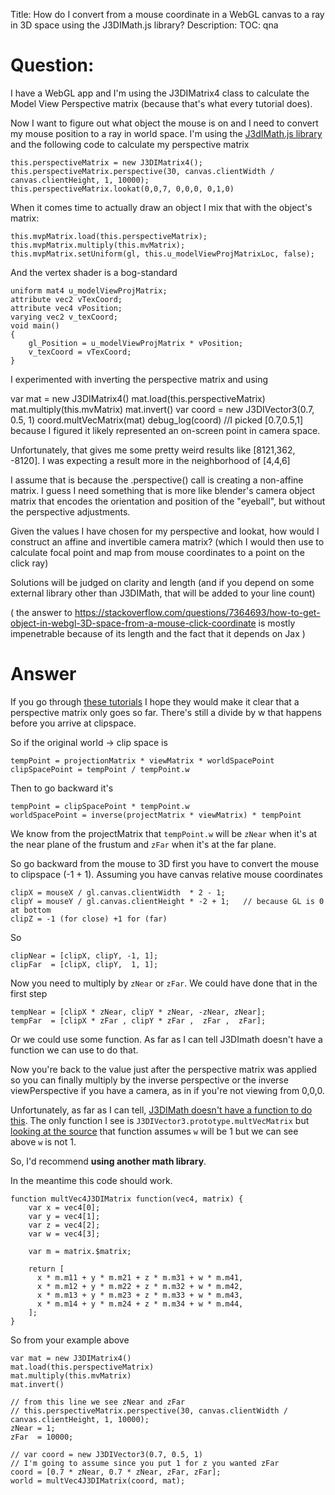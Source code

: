 Title: How do I convert from a mouse coordinate in a WebGL canvas to a ray in 3D space using the J3DIMath.js library?
Description:
TOC: qna

# Question:

I have a WebGL app and I'm using the J3DIMatrix4 class to calculate the Model View Perspective matrix (because that's what every tutorial does).

Now I want to figure out what object the mouse is on and I need to convert my mouse position to a ray in world space. I'm using the [J3dIMath.js library][1] and the following code to calculate my perspective matrix

    this.perspectiveMatrix = new J3DIMatrix4();
    this.perspectiveMatrix.perspective(30, canvas.clientWidth / canvas.clientHeight, 1, 10000);
    this.perspectiveMatrix.lookat(0,0,7, 0,0,0, 0,1,0)

When it comes time to actually draw an object I mix that with the object's matrix:

    this.mvpMatrix.load(this.perspectiveMatrix);
    this.mvpMatrix.multiply(this.mvMatrix);
    this.mvpMatrix.setUniform(gl, this.u_modelViewProjMatrixLoc, false);

And the vertex shader is a bog-standard 

    uniform mat4 u_modelViewProjMatrix;
    attribute vec2 vTexCoord;
    attribute vec4 vPosition;
    varying vec2 v_texCoord;
    void main()
    {
        gl_Position = u_modelViewProjMatrix * vPosition;
        v_texCoord = vTexCoord;
    }

I experimented with inverting the perspective matrix and using 

 var mat = new J3DIMatrix4()
 mat.load(this.perspectiveMatrix)
 mat.multiply(this.mvMatrix)
 mat.invert()
 var coord = new J3DIVector3(0.7, 0.5, 1)
 coord.multVecMatrix(mat)
 debug_log(coord)
    //I picked [0.7,0.5,1] because I figured it likely represented an on-screen point in camera space.

Unfortunately, that gives me some pretty weird results like [8121,362, -8120]. I was expecting a result more in the neighborhood of [4,4,6]

I assume that is because the .perspective() call is creating a non-affine matrix. I guess I need something that is more like blender's camera object matrix that encodes the orientation and position of the "eyeball", but without the perspective adjustments.

Given the values I have chosen for my perspective and lookat, how would I construct an affine and invertible camera matrix? (which I would then use to calculate focal point and map from mouse coordinates to a point on the click ray)

Solutions will be judged on clarity and length (and if you depend on some external library other than J3DIMath, that will be added to your line count)

( the answer to https://stackoverflow.com/questions/7364693/how-to-get-object-in-webgl-3D-space-from-a-mouse-click-coordinate is mostly impenetrable because of its length and the fact that it depends on Jax )


  [1]: http://code.google.com/p/webgl-code-storage/source/browse/trunk/samples/SpinningBox/resources/J3DIMath.js?r=2

# Answer

If you go through [these tutorials](http://webglfundamentals.org/webgl/lessons/webgl-3d-perspective.html) I hope they would make it clear that a perspective matrix only goes so far. There's still a divide by w that happens before you arrive at clipspace.

So if the original world -> clip space is

    tempPoint = projectionMatrix * viewMatrix * worldSpacePoint
    clipSpacePoint = tempPoint / tempPoint.w

Then to go backward it's

    tempPoint = clipSpacePoint * tempPoint.w
    worldSpacePoint = inverse(projectMatrix * viewMatrix) * tempPoint

We know from the projectMatrix that `tempPoint.w` will be `zNear` when it's at the near plane of the frustum and `zFar` when it's at the far plane.

So go backward from the mouse to 3D first you have to convert the mouse to clipspace (-1 + 1). Assuming you have canvas relative mouse coordinates

    clipX = mouseX / gl.canvas.clientWidth  * 2 - 1;    
    clipY = mouseY / gl.canvas.clientHeight * -2 + 1;   // because GL is 0 at bottom
    clipZ = -1 (for close) +1 for (far)

So

    clipNear = [clipX, clipY, -1, 1];
    clipFar  = [clipX, clipY,  1, 1];

Now you need to multiply by `zNear` or `zFar`. We could have done that
in the first step

    tempNear = [clipX * zNear, clipY * zNear, -zNear, zNear];
    tempFar  = [clipX * zFar , clipY * zFar ,  zFar ,  zFar];

Or we could use some function. As far as I can tell J3DImath doesn't have a function we can use to do that.

Now you're back to the value just after the perspective matrix was applied so you can finally multiply by the inverse perspective or the inverse viewPerspective if you have a camera, as in if you're not viewing from 0,0,0.

Unfortunately, as far as I can tell, [J3DIMath doesn't have a function to do this](https://code.google.com/p/webgl-code-storage/source/browse/trunk/samples/SpinningBox/resources/J3DIMath.js?r=2). The only function I see is `J3DIVector3.prototype.multVecMatrix` but [looking at the source](https://code.google.com/p/webgl-code-storage/source/browse/trunk/samples/SpinningBox/resources/J3DIMath.js?r=2) that function assumes `w` will be 1 but we can see above `w` is not 1.

So, I'd recommend **using another math library**.

In the meantime this code should work.

    function multVec4J3DIMatrix function(vec4, matrix) {
        var x = vec4[0];
        var y = vec4[1];
        var z = vec4[2];
        var w = vec4[3];
    
        var m = matrix.$matrix;
    
        return [
          x * m.m11 + y * m.m21 + z * m.m31 + w * m.m41, 
          x * m.m12 + y * m.m22 + z * m.m32 + w * m.m42,
          x * m.m13 + y * m.m23 + z * m.m33 + w * m.m43,
          x * m.m14 + y * m.m24 + z * m.m34 + w * m.m44,
        ];
    }

So from your example above

    var mat = new J3DIMatrix4()
    mat.load(this.perspectiveMatrix)
    mat.multiply(this.mvMatrix)
    mat.invert()

    // from this line we see zNear and zFar
    // this.perspectiveMatrix.perspective(30, canvas.clientWidth / canvas.clientHeight, 1, 10000);
    zNear = 1;
    zFar  = 10000;

    // var coord = new J3DIVector3(0.7, 0.5, 1)
    // I'm going to assume since you put 1 for z you wanted zFar
    coord = [0.7 * zNear, 0.7 * zNear, zFar, zFar];
    world = multVec4J3DIMatrix(coord, mat);


